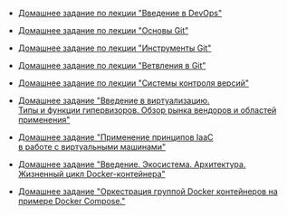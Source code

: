 * [Домашнее задание по лекции "Введение в DevOps"](tasks/000-devops-00-intr/README.md)

* [Домашнее задание по лекции "Основы Git"](tasks/001--git---01-intr/README.md)

* [Домашнее задание по лекции "Инструменты Git"](tasks/002--git--00--tool/README.md)

* [Домашнее задание по лекции "Ветвления в Git"](tasks/003-git-00-branchs/README.md)

* [Домашнее задание по лекции "Системы контроля версий"](tasks/004-git--01-ignore/README.md)

* [Домашнее задание "Введение в виртуализацию.  
  Типы и функции гипервизоров. Обзор рынка вендоров и областей применения"](tasks/005-virt-01-basics/README.md)

* [Домашнее задание "Применение принципов IaaC  
  в работе с виртуальными машинами"](tasks/005--virt--02-iaac/README.md)

* [Домашнее задание "Введение. Экосистема. Архитектура.  
  Жизненный цикл Docker-контейнера"](tasks/005-virt-03-docker/README.md)

* [Домашнее задание "Оркестрация группой Docker контейнеров
  на примере Docker Compose."](tasks/005-vir-docker-com/README.md)
